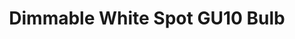 ---
model: RS 122
vendor: Innr
title: Dimmable White Spot GU10 Bulb
category: bulb
supports: on/off, brightness
image: /assets/images/devices/Innr_RS_122.jpg
zigbeemodel: ['RS 122']
compatible: [z2m]
mlink: 
link: https://www.amazon.de/gesteuerte-dimmbare-kompatibel-RS-122/dp/B018SBYBWK
link2: 
link3: 
---